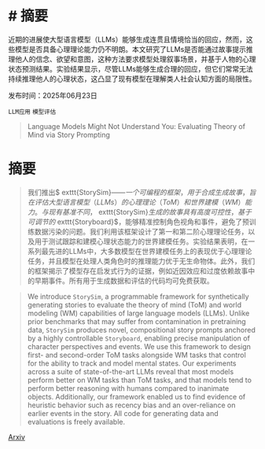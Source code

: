 # # 摘要  
近期的进展使大型语言模型（LLMs）能够生成连贯且情境恰当的回应，然而，这些模型是否具备心理理论能力仍不明朗。本文研究了LLMs是否能通过故事提示推理他人的信念、欲望和意图，这种方法要求模型处理叙事场景，并基于人物的心理状态预测结果。实验结果显示，尽管LLMs能够生成合理的回应，但它们常常无法持续推理他人的心理状态，这凸显了现有模型在理解类人社会认知方面的局限性。

发布时间：2025年06月23日

`LLM应用` `模型评估`

> Language Models Might Not Understand You: Evaluating Theory of Mind via Story Prompting

# 摘要

> 我们推出$	exttt{StorySim}$——一个可编程的框架，用于合成生成故事，旨在评估大型语言模型（LLMs）的心理理论（ToM）和世界建模（WM）能力。与现有基准不同，$	exttt{StorySim}$生成的故事具有高度可控性，基于可调节的$	exttt{Storyboard}$，能够精准控制角色视角和事件，避免了预训练数据污染的问题。我们利用该框架设计了第一和第二阶心理理论任务，以及用于测试跟踪和建模心理状态能力的世界建模任务。实验结果表明，在一系列最先进的LLMs中，大多数模型在世界建模任务上的表现优于心理理论任务，并且模型在处理人类角色时的推理能力优于无生命物体。此外，我们的框架揭示了模型存在启发式行为的证据，例如近因效应和过度依赖故事中的早期事件。所有用于生成数据和评估的代码均可免费获取。

> We introduce $\texttt{StorySim}$, a programmable framework for synthetically generating stories to evaluate the theory of mind (ToM) and world modeling (WM) capabilities of large language models (LLMs). Unlike prior benchmarks that may suffer from contamination in pretraining data, $\texttt{StorySim}$ produces novel, compositional story prompts anchored by a highly controllable $\texttt{Storyboard}$, enabling precise manipulation of character perspectives and events. We use this framework to design first- and second-order ToM tasks alongside WM tasks that control for the ability to track and model mental states. Our experiments across a suite of state-of-the-art LLMs reveal that most models perform better on WM tasks than ToM tasks, and that models tend to perform better reasoning with humans compared to inanimate objects. Additionally, our framework enabled us to find evidence of heuristic behavior such as recency bias and an over-reliance on earlier events in the story. All code for generating data and evaluations is freely available.

[Arxiv](https://arxiv.org/abs/2506.19089)